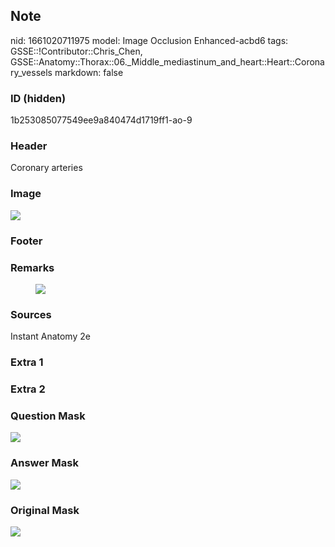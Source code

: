 ## Note
nid: 1661020711975
model: Image Occlusion Enhanced-acbd6
tags: GSSE::!Contributor::Chris_Chen, GSSE::Anatomy::Thorax::06._Middle_mediastinum_and_heart::Heart::Coronary_vessels
markdown: false

### ID (hidden)
1b253085077549ee9a840474d1719ff1-ao-9

### Header
Coronary arteries

### Image
<img src="tmp44koa3se.png">

### Footer


### Remarks
<figure class="image" id="72e3f278-3dc4-49f6-b5c0-18232e625a1b">
  <a href= 
  "Blood%20supply%20to%20the%20heart%2071b1ddb8632d48ce9a4890707d47de05/Untitled%201.png">
  <img src="7b938ccfe3307d26ca384dab7f7e1ee885ff910b.png"></a>
</figure>

### Sources
Instant Anatomy 2e

### Extra 1


### Extra 2


### Question Mask
<img src="1b253085077549ee9a840474d1719ff1-ao-9-Q.svg">

### Answer Mask
<img src="1b253085077549ee9a840474d1719ff1-ao-9-A.svg">

### Original Mask
<img src="1b253085077549ee9a840474d1719ff1-ao-O.svg">
